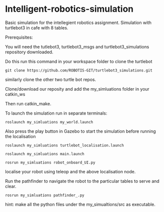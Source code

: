# Intelligent-robotics-simulation
Basic simulation for the intellegient robotics assignment.
Simulation with turtlebot3 in cafe with 8 tables.

Prerequisites:

You will need the tutlebot3, turtlebot3_msgs and turtlebot3_simulations repository downloaded.

Do this run this command in your workspace folder to clone the turtlebot

`git clone https://github.com/ROBOTIS-GIT/turtlebot3_simulations.git`

similarly clone the other two turtle bot repos.

Clone/download our reposity and add the my_simluations folder in your catkin_ws

Then run catkin_make.

To launch the simulation run in separate terminals:

`roslaunch my_simluations my_world.launch`

Also press the play button in Gazebo to start the simulation before running the localisation

`roslaunch my_simluations turtlebot_localisation.launch`


`roslaunch my_simluations main.launch`


`rosrun my_simluations robot_onboard_UI.py`


localise your robot using teleop and the above localisation node.

Run the pathfinder to navigate the robot to the particular tables to serve and clear.

`rosrun my_simluations pathfinder_.py`

hint: make all the python files under the my_simualtions/src as executable.
